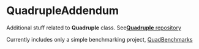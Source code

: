 # QuadrupleAddendum

Additional stuff related to **Quadruple** class. See[**Quadruple** repository](https://github.com/m-vokhm/Quadruple)

Currently includes only a simple benchmarking project, [QuadBenchmarks](https://github.com/m-vokhm/QuadrupleAddendum/tree/master/QuadBenchmarks)
